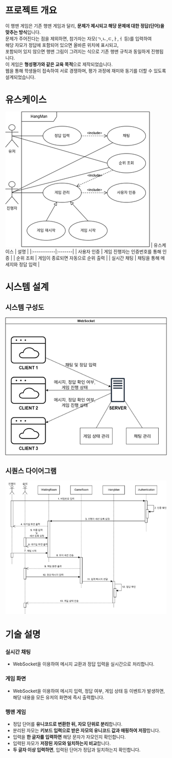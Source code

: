 # 프로젝트 개요
이 행맨 게임은 기존 행맨 게임과 달리, **문제가 제시되고 해당 문제에 대한 정답(단어)을 맞추는 방식**입니다.  
문제가 주어진다는 점을 제외하면, 참가자는 자모(ㄱ,ㄴ,ㄷ,ㅏ,ㅓ 등)를 입력하여  
해당 자모가 정답에 포함되어 있으면 올바른 위치에 표시되고,    
포함되어 있지 않으면 행맨 그림이 그려지는 식으로 기존 행맨 규칙과 동일하게 진행됩니다.  
이 게임은 **형성평가와 같은 교육 목적**으로 제작되었습니다.  
웹을 통해 학생들이 접속하여 서로 경쟁하며, 평가 과정에 재미와 동기를 더할 수 있도록 설계되었습니다.

# 유스케이스
![USE](image/행맨%20유스케이스.png)
| 유스케이스 | 설명 |
|:-----------|:-------|
| 사용자 인증 | 게임 진행자는 인증번호를 통해 인증 |
| 순위 조회 | 게임이 종료되면 자동으로 순위 출력 |
| 실시간 채팅 | 채팅을 통해 메세지와 정답 입력 |
# 시스템 설계
## 시스템 구성도
![ARCHITECTURE](image/행맨%20시스템%20구상도.png)
## 시퀀스 다이어그램
![SEQUENCE](image/행맨%20시퀀스%20다이어그램.png)
# 기술 설명
### 실시간 채팅
- WebSocket을 이용하여 메시지 교환과 정답 입력을 실시간으로 처리합니다.
### 게임 화면
- WebSocket을 이용하여 메시지 입력, 정답 여부, 게임 상태 등 이벤트가 발생하면,
    해당 내용을 모든 유저의 화면에 즉시 출력합니다.
### 행맨 게임
- 정답 단어를 **유니코드로 변환한 뒤, 자모 단위로 분리**합니다.
- 분리된 자모는 **키보드 입력으로 받은 자모의 유니코드 값과 매핑하여 저장**합니다.
- 입력을 **한 글자를 입력하면** 해당 문자가 자모인지 확인합니다.
- 입력된 자모가 **저장된 자모와 일치하는지 비교**합니다.
- **두 글자 이상 입력하면**, 입력된 단어가 정답과 일치하는지 확인합니다.
